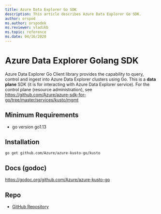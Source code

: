 ```yaml
---
title: Azure Data Explorer Go SDK
description: This article describes Azure Data Explorer Go SDK.
author: orspod
ms.author: orspodek
ms.reviewer: vladikb
ms.topic: reference
ms.date: 04/16/2020
---
```


# Azure Data Explorer Golang SDK

Azure Data Explorer Go Client library provides the capability to query, control and ingest into Azure Data Explorer clusters using Go. 
This is a **data plane** SDK (it is for interacting with Azure Data Explorer service). For the control plane (resource administration), 
see https://github.com/Azure/azure-sdk-for-go/tree/master/services/kusto/mgmt 

## Minimum Requirements

* go version go1.13

## Installation

`go get github.com/Azure/azure-kusto-go/kusto`

## Docs (godoc)

https://godoc.org/github.com/Azure/azure-kusto-go

## Repo

* [GitHub Repository](https://github.com/Azure/azure-kusto-go)

